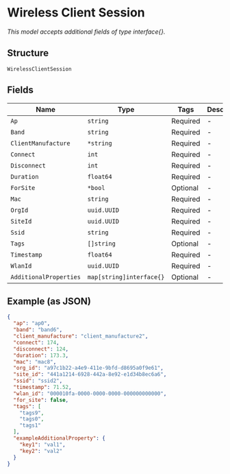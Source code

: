 
# Wireless Client Session

*This model accepts additional fields of type interface{}.*

## Structure

`WirelessClientSession`

## Fields

| Name | Type | Tags | Description |
|  --- | --- | --- | --- |
| `Ap` | `string` | Required | - |
| `Band` | `string` | Required | - |
| `ClientManufacture` | `*string` | Required | - |
| `Connect` | `int` | Required | - |
| `Disconnect` | `int` | Required | - |
| `Duration` | `float64` | Required | - |
| `ForSite` | `*bool` | Optional | - |
| `Mac` | `string` | Required | - |
| `OrgId` | `uuid.UUID` | Required | - |
| `SiteId` | `uuid.UUID` | Required | - |
| `Ssid` | `string` | Required | - |
| `Tags` | `[]string` | Optional | - |
| `Timestamp` | `float64` | Required | - |
| `WlanId` | `uuid.UUID` | Required | - |
| `AdditionalProperties` | `map[string]interface{}` | Optional | - |

## Example (as JSON)

```json
{
  "ap": "ap0",
  "band": "band6",
  "client_manufacture": "client_manufacture2",
  "connect": 174,
  "disconnect": 124,
  "duration": 173.3,
  "mac": "mac8",
  "org_id": "a97c1b22-a4e9-411e-9bfd-d8695a0f9e61",
  "site_id": "441a1214-6928-442a-8e92-e1d34b8ec6a6",
  "ssid": "ssid2",
  "timestamp": 71.52,
  "wlan_id": "000010fa-0000-0000-0000-000000000000",
  "for_site": false,
  "tags": [
    "tags9",
    "tags0",
    "tags1"
  ],
  "exampleAdditionalProperty": {
    "key1": "val1",
    "key2": "val2"
  }
}
```

